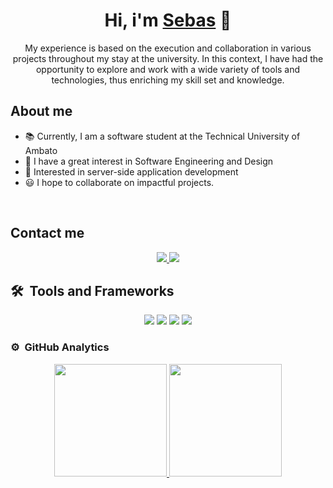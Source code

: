 <div align="center">
<h1 align="center">Hi, i'm <a href="#">Sebas</a> 👋</h1>

  My experience is based on the execution and collaboration in various projects throughout my stay at the university. In this context, I have had the opportunity to explore and work with a wide variety of tools and technologies, thus enriching my skill set and knowledge.
</div>

<!-- <img src="https://i.imgur.com/banner.png"> -->

## About me

- 📚 Currently, I am a software student at the Technical University of Ambato
- 📝 I have a great interest in Software Engineering and Design
- 🚩 Interested in server-side application development
- 😃 I hope to collaborate on impactful projects.

<br>

## Contact me

<p align="center">
  <a href="https://www.linkedin.com/in/sebastianpalate1/">
    <img src="https://skillicons.dev/icons?i=linkedin" />
  </a>
  <a href="https://www.instagram.com/sebastianpalate1/">
    <img src="https://skillicons.dev/icons?i=instagram" />
  </a>
</p>

## 🛠️ &nbsp;Tools and Frameworks
<p align="center">
  <a>
    <img src="https://skillicons.dev/icons?i=java,linux,py,js,css" />
  </a>
   <a>
    <img src="https://skillicons.dev/icons?i=vscode,idea,postman" />
  </a>
  <a>
    <img src="https://skillicons.dev/icons?i=react,gcp,nginx,nodejs,opencv" />
  </a>
  <a>
    <img src="https://skillicons.dev/icons?i=postgres,mysql,prisma" />
  </a>
</p>

### ⚙️ &nbsp;GitHub Analytics

<p align="center">
<a href="https://github.com/sebasPalate">
  <img height="180em" src="https://github-readme-stats-eight-theta.vercel.app/api?username=sebasPalate&show_icons=true&theme=algolia&include_all_commits=true&count_private=true"/>
  <img height="180em" src="https://github-readme-stats-eight-theta.vercel.app/api/top-langs/?username=sebasPalate&layout=compact&langs_count=8&theme=algolia"/>
</a>
</p>
